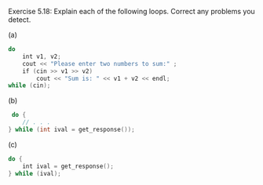 Exercise 5.18: Explain each of the following loops. Correct any problems
you detect.

(a) 
```cpp
do
    int v1, v2;
    cout << "Please enter two numbers to sum:" ;
    if (cin >> v1 >> v2)
        cout << "Sum is: " << v1 + v2 << endl;
while (cin);
```
(b)
```cpp
 do {
    // . . .
} while (int ival = get_response());
```
(c)
```cpp
do {
    int ival = get_response();
} while (ival);
```
